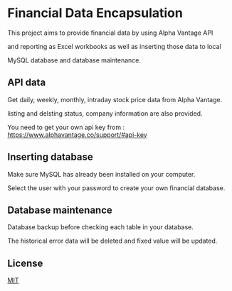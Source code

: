 # Financial Data Encapsulation

This project aims to provide financial data by using Alpha Vantage API 

and reporting as Excel workbooks as well as inserting those data to local 

MySQL database and database maintenance.

## API data

Get daily, weekly, monthly, intraday stock price data from Alpha Vantage.

listing and delsting status, company information are also provided.

You need to get your own api key from : https://www.alphavantage.co/support/#api-key

## Inserting database

Make sure MySQL has already been installed on your computer.

Select the user with your password to create your own financial database.

## Database maintenance

Database backup before checking each table in your database.

The historical error data will be deleted and fixed value will be updated.

## License
[MIT](https://choosealicense.com/licenses/mit/)
